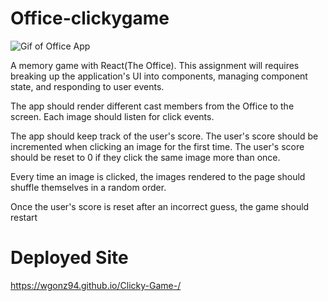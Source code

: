 # Office-clickygame
![Gif of Office App](https://media0.giphy.com/media/l0MYt5jPR6QX5pnqM/giphy.gif)

A memory game with React(The Office). This assignment will requires breaking up the application's UI into components, managing component state, and responding to user events.

The app should render different cast members from the Office to the screen. Each image should listen for click events.


The app should keep track of the user's score. The user's score should be incremented when clicking an image for the first time. The user's score should be reset to 0 if they click the same image more than once.


Every time an image is clicked, the images rendered to the page should shuffle themselves in a random order.


Once the user's score is reset after an incorrect guess, the game should restart


# Deployed Site
https://wgonz94.github.io/Clicky-Game-/
